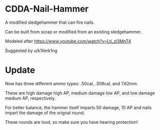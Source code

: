 # CDDA-Nail-Hammer
A modified sledgehammer that can fire nails.

Can be built from scrap or modified from an existing sledgehammer.

Modeled after https://www.youtube.com/watch?v=Lti_zl3MnT4

Suggested by u/k1llerk1ng

# Update
Now has three different ammo types: .50cal, .308cal, and 7.62mm.

These are high damage high AP, medium damage low AP, and low damage medium AP, respectively.

For better balance, the hammer itself imparts 50 damage, 10 AP and nails impart the damage of the orignal round.

These rounds are loud, so make sure you have hearing protection!
